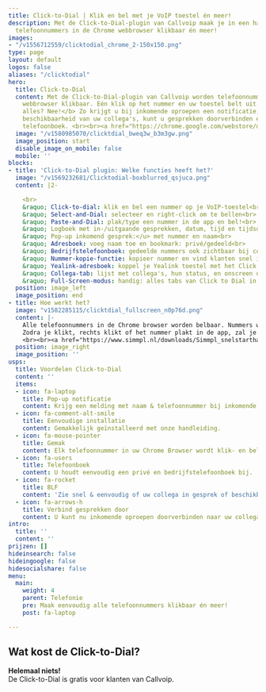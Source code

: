 ```yaml
---
title: Click-to-Dial | Klik en bel met je VoIP toestel én meer!
description: Met de Click-to-Dial-plugin van Callvoip maak je in een handomdraai alle
  telefoonnummers in de Chrome webbrowser klikbaar én meer!
images:
- "/v1556712559/clicktodial_chrome_2-150x150.png"
type: page
layout: default
logos: false
aliases: "/clicktodial"
hero:
  title: Click-to-Dial
  content: Met de Click-to-Dial-plugin van Callvoip worden telefoonnummers in de Chrome
    webbrowser klikbaar. Eén klik op het nummer en uw toestel belt uit. <b>Is dit
    alles? Nee!</b> Zo krijgt u bij inkomende oproepen een notificatie, ziet u de
    beschikbaarheid van uw collega's, kunt u gesprekken doorverbinden en heeft u een
    telefoonboek. <br><br><a href="https://chrome.google.com/webstore/detail/simmpl-click-to-dial/hnjepanannlajhppemgdmcjjpimlhkgm?hl=nl" target="_blank"class="button">Download plugin</a>
  image: "/v1580985070/clicktdial_bweq3w_b3m3gw.png"
  image_position: start
  disable_image_on_mobile: false
  mobile: ''
blocks:
- title: 'Click-to-Dial plugin: Welke functies heeft het?'
  image: "/v1569232681/Clicktodial-boxblurred_qsjuca.png"
  content: |2-

    <br>
    &raquo; Click-to-dial: klik en bel een nummer op je VoIP-toestel<br>
    &raquo; Select-and-Dial: selecteer en right-click om te bellen<br>
    &raquo; Paste-and-Dial: plak/type een nummer in de app en bel!<br>
    &raquo; Logboek met in-/uitgaande gesprekken, datum, tijd en tijdsduur<br>
    &raquo; Pop-up inkomend gesprek:</u> met nummer en naam<br>
    &raquo; Adresboek: voeg naam toe en bookmark: privé/gedeeld<br>
    &raquo; Bedrijfstelefoonboek: gedeelde nummers ook zichtbaar bij collega’s.<br>
    &raquo; Nummer-kopie-functie: kopieer nummer en vind klanten snel in je CRM!<br>
    &raquo; Yealink-adresboek: koppel je Yealink toestel met het Click to Dial adresboek!<br>
    &raquo; Collega-tab: lijst met collega's, hun status, en onscreen doorverbinden<br>
    &raquo; Full-Screen-modus: handig: alles tabs van Click to Dial in één browservenster!<br>
  position: image_left
  image_position: end
- title: Hoe werkt het?
  image: "v1582285115/clicktdial_fullscreen_n0p76d.png"
  content: |-
    Alle telefoonnummers in de Chrome browser worden belbaar. Nummers worden getoond met een groen hoorntje of je kunt ze rechts-klikken of kopiëren en plakken in de Click to Dial app.
    Zodra je klikt, rechts klikt of het nummer plakt in de app, zal je eigen IP-telefoon direct overgaan. Zodra je de hoorn opneemt zal de telefoon starten met bellen naar het nummer waarop je klikte. Hierdoor hoef je zelf geen telefoonnummers meer in te toetsen: geen fouten, geen bril opzetten, geen tijdverlies: gewoon snel en Simmpl bellen!
    <br><br><a href="https://www.simmpl.nl/downloads/Simmpl_snelstarthandleiding_ClicktoDial.pdf" target="_blank"class="button">Handleiding</a>  
  position: image_right
  image_position: ''
usps:
  title: Voordelen Click-to-Dial
  content: ''
  items:
  - icon: fa-laptop
    title: Pop-up notificatie
    content: Krijg een melding met naam & telefoonnummer bij inkomende gesprekken.
  - icon: fa-comment-alt-smile
    title: Eenvoudige installatie
    content: Gemakkelijk geïnstalleerd met onze handleiding.
  - icon: fa-mouse-pointer
    title: Gemak
    content: Elk telefoonnummer in uw Chrome Browser wordt klik- en belbaar.
  - icon: fa-users
    title: Telefoonboek
    content: U houdt eenvoudig een privé en bedrijfstelefoonboek bij.
  - icon: fa-rocket
    title: BLF
    content: 'Zie snel & eenvoudig of uw collega in gesprek of beschikbaar is. '
  - icon: fa-arrows-h
    title: Verbind gesprekken door
    content: U kunt nu inkomende oproepen doorverbinden naar uw collega's.
intro:
  title: ''
  content: ''
prijzen: []
hideinsearch: false
hideingoogle: false
hidesocialshare: false
menu:
  main:
    weight: 4
    parent: Telefonie
    pre: Maak eenvoudig alle telefoonnummers klikbaar én meer!
    post: fa-laptop

---
```

## Wat kost de Click-to-Dial?

**Helemaal niets!**   
De Click-to-Dial is gratis voor klanten van Callvoip.

